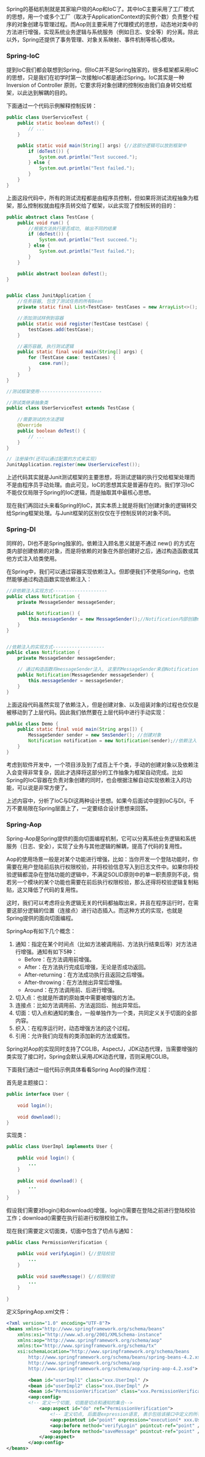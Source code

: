 Spring的基础机制就是其家喻户晓的Aop和IoC了。其中IoC主要采用了工厂模式的思想，用一个或多个工厂（取决于ApplicationContext的实例个数）负责整个程序的对象创建与管理过程。而Aop则主要采用了代理模式的思想，动态地对类中的方法进行增强，实现系统业务逻辑与系统服务（例如日志、安全等）的分离。除此以外，Spring还提供了事务管理、对象关系映射、事件机制等核心模块。



### Spring-IoC

提到IoC我们都会联想到Spring，但IoC并不是Spring独家的，很多框架都采用IoC的思想，只是我们在初学时第一次接触IoC都是通过Spring。IoC其实是一种 Inversion of Controller 原则，它要求将对象创建的控制权由我们自身转交给框架，以此达到解耦的目的。

下面通过一个代码示例解释控制反转：

```java
public class UserServiceTest {
    public static boolean doTest() {
        // ... 
    }

    public static void main(String[] args) {//这部分逻辑可以放到框架中
        if (doTest()) {
            System.out.println("Test succeed.");
        } else {
            System.out.println("Test failed.");
        }
    }
}
```

上面这段代码中，所有的测试流程都是由程序员控制，但如果将测试流程抽象为框架，那么控制权就由程序员转交给了框架，以此实现了控制反转的目的：

```java
public abstract class TestCase {
    public void run() {
        //根据方法执行是否成功, 输出不同的结果
        if (doTest()) {
            System.out.println("Test succeed.");
        } else {
            System.out.println("Test failed.");
        }
    }

    public abstract boolean doTest();
}


public class JunitApplication {
    //任务容器, 包含了测试任务的所有Bean
    private static final List<TestCase> testCases = new ArrayList<>();

    //添加测试样例到容器
    public static void register(TestCase testCase) {
        testCases.add(testCase);
    }

    //遍历容器, 执行测试逻辑
    public static final void main(String[] args) {
        for (TestCase case: testCases) {
            case.run();
        }
    }
}

//测试框架使用-----------------------

//测试类继承抽象类
public class UserServiceTest extends TestCase {
    
	//需要测试的方法逻辑
    @Override
    public boolean doTest() {
        // ... 
    }
}

// 注册操作(还可以通过配置的方式来实现)
JunitApplication.register(new UserServiceTest());
```

上述代码其实就是Junit测试框架的主要思想，将测试逻辑的执行交给框架处理而不是由程序员手动处理。由此可见，IoC的思想其实是普遍存在的。我们学习IoC不能仅仅局限于Spring的IoC逻辑，而是抽取其中最核心思想。

现在我们再回过头来看Spring的IoC，其实本质上就是将我们创建对象的逻辑转交给Spring框架处理。与Junit框架的区别仅仅在于控制反转的对象不同。



### Spring-DI

同样的，DI也不是Spring独家的。依赖注入顾名思义就是不通过 new() 的方式在类内部创建依赖的对象，而是将依赖的对象在外部创建好之后，通过构造函数或其他方式注入给类使用。

在Spring中，我们可以通过容器实现依赖注入。但即便我们不使用Spring，也依然能够通过构造函数实现依赖注入：

```java
//非依赖注入实现方式--------------------
public class Notification {
    private MessageSender messageSender;

    public Notification() {
        this.messageSender = new MessageSender();//Notification内部创建massageSender
    }
}


//依赖注入的实现方式-------------------
public class Notification {
    private MessageSender messageSender;

    // 通过构造函数将messageSender注入, 这里的MessageSender来自Notification外部
    public Notification(MessageSender messageSender) {
        this.messageSender = messageSender;
    }
}
```

上面这段代码虽然实现了依赖注入，但是创建对象、以及组装对象的过程也仅仅是被移动到了上层代码。因此我们依然要在上层代码中进行手动实现：

```java
public class Demo {
    public static final void main(String args[]) {
        MessageSender sender = new SmsSender(); //创建对象
        Notification notification = new Notification(sender);//依赖注入
    }
}
```

考虑到软件开发中，一个项目涉及到了成百上千个类，手动的创建对象以及依赖注入会变得非常复杂，因此才选择将这部分的工作抽象为框架自动完成。比如Spring的IoC容器在负责对象创建的同时，也会根据注解自动实现依赖注入的功能，可以说是非常方便了。



上述内容中，分析了IoC与DI这两种设计思想。如果今后面试中提到IoC与DI，千万不要局限在Spring层面上了，一定要结合设计思想来回答。



### Spring-Aop

Spring-Aop是Spring提供的面向切面编程机制，它可以分离系统业务逻辑和系统服务（日志、安全），实现了业务与其他逻辑的解耦，提高了代码的复用性。

Aop的使用场景一般是对某个功能进行增强，比如：当你开发一个登陆功能时，你需要在用户登陆前后执行权限校验，并将校验信息写入到日志文件中。如果你将校验逻辑都混杂在登陆功能的逻辑中，不满足SOLID原则中的单一职责原则不说，倘若另一个模块的某个功能也需要在前后执行权限校验，那么还得将校验逻辑复制粘贴，这又降低了代码的复用性。

这时，我们可以考虑将业务逻辑无关的代码都抽取出来，并且在程序运行时，在需要这部分逻辑的位置（连接点）进行动态插入。而这种方式的实现，也就是Spring提供的面向切面编程。

SpringAop有如下几个概念：

1. 通知：指定在某个时间点（比如方法被调用前、方法执行结束后等）对方法进行增强。通知有如下5种：
   * Before：在方法调用前增强。
   * After：在方法执行完成后增强，无论是否成功返回。
   * After-returning：在方法成功执行且返回之后增强。
   * After-throwing：在方法抛出异常后增强。
   * Around：在方法调用前、后进行增强。
2. 切入点：也就是所谓的原始类中需要被增强的方法。
3. 连接点：比如方法调用前、方法返回后、抛出异常后。
4. 切面：切入点和通知的集合，一般单独作为一个类，共同定义关于切面的全部内容。
5. 织入：在程序运行时，动态增强方法的这个过程。
6. 引用：允许我们向现有的类添加新的方法或属性。

Spring对Aop的实现同时支持了CGLIB，AspectJ，JDK动态代理，当需要增强的类实现了接口时，Spring会默认采用JDK动态代理，否则采用CGLIB。

下面我们通过一组代码示例具体看看Spring Aop的操作流程：

首先是主题接口：

```java
public interface User {
    
 	void login();
    
    void download();
}
```

实现类：

```java
public class UserImpl implements User {
    
 	public void login() {
    	...
    }
    
    public void download() {
    	...
    }
}
```

假设我们需要对login()和download()增强，login()需要在登陆之前进行登陆校验工作；download()需要在执行前进行权限校验工作。

现在我们需要定义切面类，切面中包含了切点与通知：

```java
public class PermissionVerification {

	public void verifyLogin() {//登陆校验
		...
	}
	
	public void saveMessage() {//权限校验
		...
	}
	
}
```

定义SpringAop.xml文件：

```xml
<?xml version="1.0" encoding="UTF-8"?>
<beans xmlns="http://www.springframework.org/schema/beans"
    xmlns:xsi="http://www.w3.org/2001/XMLSchema-instance"
    xmlns:aop="http://www.springframework.org/schema/aop"
    xmlns:tx="http://www.springframework.org/schema/tx"
    xsi:schemaLocation="http://www.springframework.org/schema/beans
        http://www.springframework.org/schema/beans/spring-beans-4.2.xsd
        http://www.springframework.org/schema/aop
        http://www.springframework.org/schema/aop/spring-aop-4.2.xsd">
        
        <bean id="userImpl1" class="xxx.UserImpl" />
        <bean id="userImpl2" class="xxx.UserImpl" />
        <bean id="PermissionVerification" class="xxx.PermissionVerification" />
        <aop:config>
        <!-- 定义一个切面, 切面是切点和通知的集合-->
            <aop:aspect id="do" ref="PermissionVerification">
            	<!-- 定义切点, 后面是expression语言, 表示包括该接口中定义的所有方法都会被执行-->
                <aop:pointcut id="point" expression="execution(* xxx.User.*(..))" />
                <aop:before method="verifyLogin" pointcut-ref="point" />
                <aop:before method="saveMessage" pointcut-ref="point" />
            </aop:aspect>
        </aop:config>
</beans>
```

